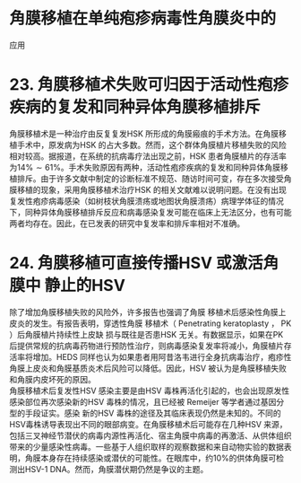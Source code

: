 # 角膜移植在单纯疱疹病毒性角膜炎中的  
应用  
# 23. 角膜移植术失败可归因于活动性疱疹疾病的复发和同种异体角膜移植排斥  
角膜移植术是一种治疗由反复复发HSK 所形成的角膜瘢痕的手术方法。在角膜移植手术中，原发病为HSK 的占大多数。然而，这个群体角膜植片移植失败的风险相对较高。据报道，在系统的抗病毒疗法出现之前，HSK 患者角膜植片的存活率为$14\%\sim61\%$。手术失败原因有两种，活动性疱疹疾病的复发和同种异体角膜移植排斥。由于许多文献中制定的诊断标准不规范、随访时间可变，存在多次接受角膜移植的现象，采用角膜移植术治疗HSK 的相关文献难以说明问题。在没有出现复发性疱疹病毒感染（如树枝状角膜溃疡或地图状角膜溃疡）病理学体征的情况下，同种异体角膜移植排斥反应和病毒感染复发可能在临床上无法区分，也有可能两者均存在。因此，在已发表的研究中复发率和排斥率相对不准确。  
# 24. 角膜移植可直接传播HSV 或激活角膜中 静止的HSV  
除了增加角膜移植失败的风险外，许多报告也强调了角膜 移植术后感染性角膜上皮炎的发生。有报告表明，穿透性角膜 移植术（ Penetrating keratoplasty ， PK ）后角膜植片持续性上皮缺 损与既往是否患HSK 无关。有数据显示，如果在PK 后提供常规的抗病毒药物进行预防性治疗，则病毒感染复发率将减小，角膜植片存活率将增加。HEDS 同样也认为如果患者用阿昔洛韦进行全身抗病毒治疗，疱疹性角膜上皮炎和角膜基质炎术后风险可以降低。因此，HSV 被认为是角膜移植失败和角膜内皮坏死的原因。  
角膜移植术后复发性HSV 感染主要是由HSV 毒株再活化引起的，也会出现原发性感染部位再次感染新的HSV 毒株的情况，且已经被 Remeijer  等学者通过基因分型的手段证实。感染 新的HSV 毒株的途径及其临床表现仍然是未知的。不同的HSV毒株诱导表现出不同的眼部病变。在角膜移植术后可能存在几种HSV 来源，包括三叉神经节潜伏的病毒内源性再活化、宿主角膜中病毒的再激活、从供体组织带来的少量感染性病毒。一些基于人组织取样的观察数据和来自动物实验的数据表明，角膜本身存在持续感染或潜伏的可能性。在眼库中，约$10\%$的供体角膜可检测出HSV-1 DNA。然而，角膜潜伏期仍然是争议的主题。  